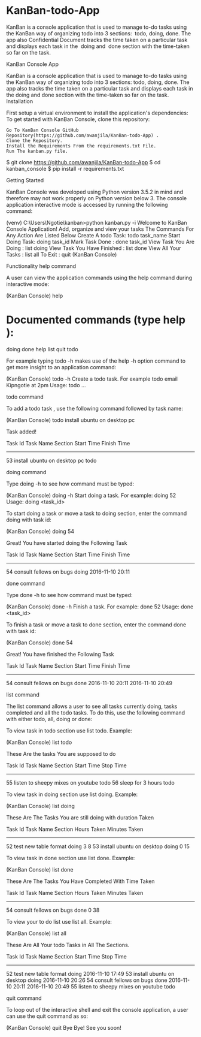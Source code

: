 # KanBan-todo-App
KanBan is a console application that is used to manage to-do tasks using the 
KanBan way of organizing todo into 3 sections: ​ todo, doing, done. 
The app also Confidential Document tracks the time taken on a particular task and
displays each task in the ​ doing and ​ done section with the time-taken so far on the task. 

KanBan Console App

KanBan is a console application that is used to manage to-do tasks using the KanBan way of organizing todo into 3 sections: todo, doing, done. The app also tracks the time taken on a particular task and displays each task in the doing and done section with the time-taken so far on the task.
Installation

First setup a virtual environment to install the application's dependencies: To get started with KanBan Console, clone this repository:

    Go To KanBan Console GitHub Repository(https://github.com/awanjila/KanBan-todo-App) .
    Clone the Repository.
    Install the Requirements From the requirements.txt File.
    Run The kanban.py file.

$ git clone https://github.com/awanjila/KanBan-todo-App
$ cd kanban_console
$ pip install -r requirements.txt

Getting Started

KanBan Console was developed using Python version 3.5.2 in mind and therefore may not work properly on Python version below 3. The console application interactive mode is accessed by running the following command:

(venv) C:\Users\Ngotie\kanban>python kanban.py -i
Welcome to KanBan Console Application! Add, organize and view your tasks
        The Commands For Any Action Are Listed Below
        Create A todo Task: todo task_name
        Start Doing Task: doing task_id
        Mark Task Done :  done task_id
        View Task You Are Doing :  list doing
        View Task You Have Finished :  list done
        View All Your Tasks :  list all
        To Exit : quit
(KanBan Console)

Functionality
help command

A user can view the application commands using the help command during interactive mode:

(KanBan Console) help

Documented commands (type help <topic>):
========================================
doing  done  help  list  quit  todo

For example typing todo -h makes use of the help -h option command to get more insight to an application command:

(KanBan Console) todo -h
Create a todo task. For example todo email Kipngotie at 2pm
        Usage: todo <name>...

todo command

To add a todo task , use the following command followed by task name:

(KanBan Console) todo install ubuntu on desktop pc

Task added!

 Task Id   Task Name                     Section    Start Time    Finish Time
---------  ----------------------------  ---------  ------------  -------------
   53      install ubuntu on desktop pc  todo

doing command

Type doing -h to see how command must be typed:

(KanBan Console) doing -h
 Start doing a task. For example: doing 52
        Usage: doing <task_id>

To start doing a task or move a task to doing section, enter the command doing with task id:

(KanBan Console) doing 54

Great! You have started doing the Following Task

 Task Id   Task Name                Section    Start Time        Finish Time
---------  -----------------------  ---------  ----------------  -------------
   54      consult fellows on bugs  doing      2016-11-10 20:11

done command

Type done -h to see how command must be typed:

(KanBan Console) done -h
Finish a task. For example: done 52
        Usage: done <task_id>

To finish a task or move a task to done section, enter the command done with task id:

(KanBan Console) done 54

Great! You have finished the Following Task

 Task Id   Task Name                Section    Start Time        Finish Time
---------  -----------------------  ---------  ----------------  ---------------
   54      consult fellows on bugs  done       2016-11-10 20:11  2016-11-10 20:49

list command

The list command allows a user to see all tasks currently doing, tasks completed and all the todo tasks. To do this, use the following command with either todo, all, doing or done:

To view task in todo section use list todo. Example:

(KanBan Console) list todo

These Are the tasks You are supposed to do

 Task Id   Task Name                          Section    Start Time    Stop Time

---------  ---------------------------------  ---------  ------------  -----------
   55      listen to sheepy mixes on youtube  todo
   56      sleep for 3 hours                  todo


To view task in doing section use list doing. Example:

(KanBan Console) list doing

These Are The Tasks You are still doing with duration Taken

 Task Id   Task Name                  Section     Hours Taken    Minutes Taken
---------  -------------------------  ---------  -------------  ---------------
   52      test new table format      doing            3              8
   53      install ubuntu on desktop  doing            0              15

To view task in done section use list done. Example:

(KanBan Console) list done

These Are The Tasks You Have Completed With Time Taken

 Task Id   Task Name                Section     Hours Taken    Minutes Taken
---------  -----------------------  ---------  -------------  ---------------
   54      consult fellows on bugs  done             0              38

To view your to do list use list all. Example:

(KanBan Console) list all

These Are All Your todo Tasks in All The Sections.

 Task Id   Task Name                          Section    Start Time        Stop Time
---------  ---------------------------------  ---------  ----------------  ----------------
   52      test new table format              doing      2016-11-10 17:49
   53      install ubuntu on desktop          doing      2016-11-10 20:26
   54      consult fellows on bugs            done       2016-11-10 20:11  2016-11-10 20:49
   55      listen to sheepy mixes on youtube  todo

quit command

To loop out of the interactive shell and exit the console application, a user can use the quit command as so:

(KanBan Console) quit
Bye Bye! See you soon!
